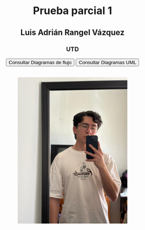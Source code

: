 <!DOCTYPE html>
<html lang="en">
<head>
    <meta charset="UTF-8">
    <meta name="viewport" content="width=device-width, initial-scale=1.0">
    <title>Parcial 1 Rangel_Vazquez</title>
</head>
<body>
<center>
    <h1>Prueba parcial 1</h1>
    <h2>Luis Adrián Rangel Vázquez</h2>
    <h3>UTD </h3>
    <div>
    <button>Consultar Diagramas de flujo</button>    
    <button>Consultar Diagramas UML </button>
    </div>
    <img src="imagen.jpg" width="300px" style="margin-top: 30px;">
</center>
</body>
</html>
